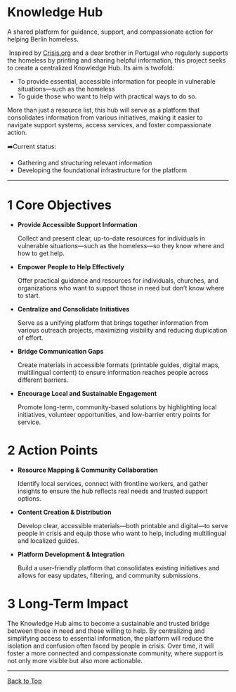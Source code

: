 # Knowledge Hub

A shared platform for guidance, support, and compassionate action for helping Berlin homeless.

​​
​​Inspired by [Crisis.org](https://www.crisis.org.uk) and a dear brother in Portugal who regularly supports the homeless by printing and sharing helpful information, this project seeks to create a centralized Knowledge Hub. Its aim is twofold: 

- To provide essential, accessible information for people in vulnerable situations—such as the homeless
- To guide those who want to help with practical ways to do so.

More than just a resource list, this hub will serve as a platform that consolidates information from various initiatives, making it easier to navigate support systems, access services, and foster compassionate action.


➡️Current status:
- Gathering and structuring relevant information
- Developing the foundational infrastructure for the platform

---

# 1 Core Objectives

- **Provide Accessible Support Information**

    Collect and present clear, up-to-date resources for individuals in vulnerable situations—such as the homeless—so they know where and how to get help.


- **Empower People to Help Effectively**

    Offer practical guidance and resources for individuals, churches, and organizations who want to support those in need but don’t know where to start.

- **Centralize and Consolidate Initiatives**

    Serve as a unifying platform that brings together information from various outreach projects, maximizing visibility and reducing duplication of effort.

- **Bridge Communication Gaps**
    
    Create materials in accessible formats (printable guides, digital maps, multilingual content) to ensure information reaches people across different barriers.

- **Encourage Local and Sustainable Engagement**
    
    Promote long-term, community-based solutions by highlighting local initiatives, volunteer opportunities, and low-barrier entry points for service.

# 2 Action Points

- **Resource Mapping & Community Collaboration**

    Identify local services, connect with frontline workers, and gather insights to ensure the hub reflects real needs and trusted support options.


- **Content Creation & Distribution**

    Develop clear, accessible materials—both printable and digital—to serve people in crisis and equip those who want to help, including multilingual and localized guides.


- **Platform Development & Integration**

    Build a user-friendly platform that consolidates existing initiatives and allows for easy updates, filtering, and community submissions.

# 3 Long-Term Impact

The Knowledge Hub aims to become a sustainable and trusted bridge between those in need and those willing to help. By centralizing and simplifying access to essential information, the platform will reduce the isolation and confusion often faced by people in crisis. Over time, it will foster a more connected and compassionate community, where support is not only more visible but also more actionable.

---

[Back to Top](#)